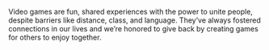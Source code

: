 Video games are fun, shared experiences with the power to unite people, despite barriers like distance, class, and language. They’ve always fostered connections in our lives and we’re honored to give back by creating games for others to enjoy together.
